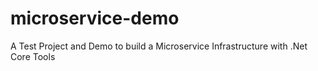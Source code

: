 # microservice-demo
A Test Project and Demo to build a Microservice Infrastructure with .Net Core Tools
